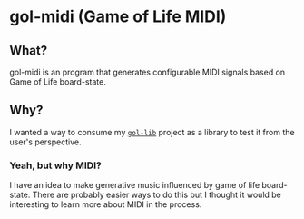 # gol-midi (Game of Life MIDI)

## What?

gol-midi is an program that generates configurable MIDI signals based on Game of Life board-state.

## Why?

I wanted a way to consume my [`gol-lib`](https://github.com/ChrisRenfrow/gol-lib) project as a library to test it from the user's perspective.

### Yeah, but why MIDI?

I have an idea to make generative music influenced by game of life board-state. There are probably easier ways to do this but I thought it would be interesting to learn more about MIDI in the process.
